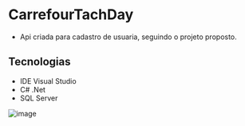 # CarrefourTachDay

- Api criada para cadastro de usuaria, seguindo o projeto proposto.

## Tecnologias
- IDE Visual Studio
- C# .Net
- SQL Server


![image](https://user-images.githubusercontent.com/91790650/164959680-06176199-852f-4679-a6d1-f83348e99460.png)
